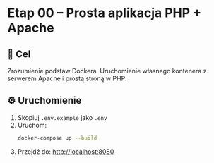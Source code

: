 # Etap 00 – Prosta aplikacja PHP + Apache

## 🎯 Cel

Zrozumienie podstaw Dockera. Uruchomienie własnego kontenera z serwerem Apache i prostą stroną w PHP.

## ⚙️ Uruchomienie

1. Skopiuj `.env.example` jako `.env`
2. Uruchom:
   ```bash
   docker-compose up --build
   ```
3. Przejdź do: [http://localhost:8080](http://localhost:8080)
